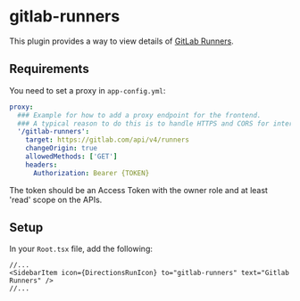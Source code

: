 # gitlab-runners

This plugin provides a way to view details of [GitLab Runners](https://docs.gitlab.com/runner/).

## Requirements

You need to set a proxy in `app-config.yml`:

```yaml
proxy:
  ### Example for how to add a proxy endpoint for the frontend.
  ### A typical reason to do this is to handle HTTPS and CORS for internal services.
  '/gitlab-runners':
    target: https://gitlab.com/api/v4/runners
    changeOrigin: true
    allowedMethods: ['GET']
    headers:
      Authorization: Bearer {TOKEN}
```

The token should be an Access Token with the owner role and at least 'read' scope on the APIs.

## Setup

In your `Root.tsx` file, add the following:

```tsx
//...
<SidebarItem icon={DirectionsRunIcon} to="gitlab-runners" text="Gitlab Runners" />
//...
```
